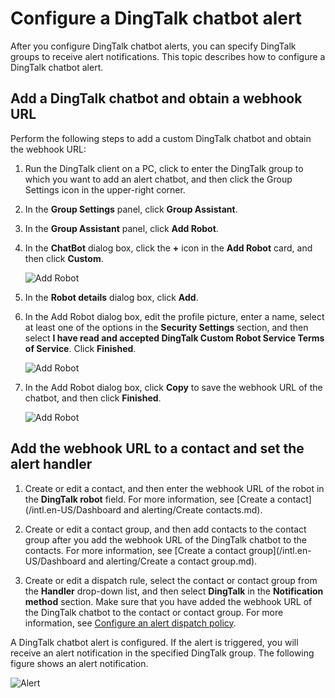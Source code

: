 # Configure a DingTalk chatbot alert

After you configure DingTalk chatbot alerts, you can specify DingTalk groups to receive alert notifications. This topic describes how to configure a DingTalk chatbot alert.

## Add a DingTalk chatbot and obtain a webhook URL

Perform the following steps to add a custom DingTalk chatbot and obtain the webhook URL:

1.  Run the DingTalk client on a PC, click to enter the DingTalk group to which you want to add an alert chatbot, and then click the Group Settings icon in the upper-right corner.

2.  In the **Group Settings** panel, click **Group Assistant**.

3.  In the **Group Assistant** panel, click **Add Robot**.

4.  In the **ChatBot** dialog box, click the **+** icon in the **Add Robot** card, and then click **Custom**.

    ![Add Robot](https://static-aliyun-doc.oss-accelerate.aliyuncs.com/assets/img/en-US/2467758061/p43302.png)

5.  In the **Robot details** dialog box, click **Add**.

6.  In the Add Robot dialog box, edit the profile picture, enter a name, select at least one of the options in the **Security Settings** section, and then select **I have read and accepted DingTalk Custom Robot Service Terms of Service**. Click **Finished**.

    ![Add Robot](https://static-aliyun-doc.oss-accelerate.aliyuncs.com/assets/img/en-US/2467758061/p43303.png)

7.  In the Add Robot dialog box, click **Copy** to save the webhook URL of the chatbot, and then click **Finished**.

    ![Add Robot](https://static-aliyun-doc.oss-accelerate.aliyuncs.com/assets/img/en-US/2467758061/p43304.png)


## Add the webhook URL to a contact and set the alert handler

1.  Create or edit a contact, and then enter the webhook URL of the robot in the **DingTalk robot** field. For more information, see [Create a contact](/intl.en-US/Dashboard and alerting/Create contacts.md).

2.  Create or edit a contact group, and then add contacts to the contact group after you add the webhook URL of the DingTalk chatbot to the contacts. For more information, see [Create a contact group](/intl.en-US/Dashboard and alerting/Create a contact group.md).

3.  Create or edit a dispatch rule, select the contact or contact group from the **Handler** drop-down list, and then select **DingTalk** in the **Notification method** section. Make sure that you have added the webhook URL of the DingTalk chatbot to the contact or contact group. For more information, see [Configure an alert dispatch policy]().


A DingTalk chatbot alert is configured. If the alert is triggered, you will receive an alert notification in the specified DingTalk group. The following figure shows an alert notification.

![Alert](../images/p43305.png)

